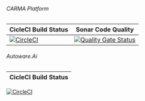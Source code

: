 ###### CARMA Platform ###########
| CicleCI Build Status | Sonar Code Quality |
|------|-----|
[![CircleCI](https://circleci.com/gh/usdot-fhwa-stol/carma-platform.svg?style=svg)](https://circleci.com/gh/usdot-fhwa-stol/carma-platform) | [![Quality Gate Status](https://sonarcloud.io/api/project_badges/measure?project=usdot-fhwa-stol_CARMAPlatform&metric=alert_status)](https://sonarcloud.io/dashboard?id=usdot-fhwa-stol_CARMAPlatform) | 
###### Autoware.Ai ##########
| CicleCI Build Status | 
|------|
[![CircleCI](https://img.shields.io/circleci/build/gh/usdot-fhwa-stol/autoware.ai/carma-develop?label=CircleCI)](https://app.circleci.com/pipelines/github/usdot-fhwa-stol/autoware.ai?branch=carma-develop)
